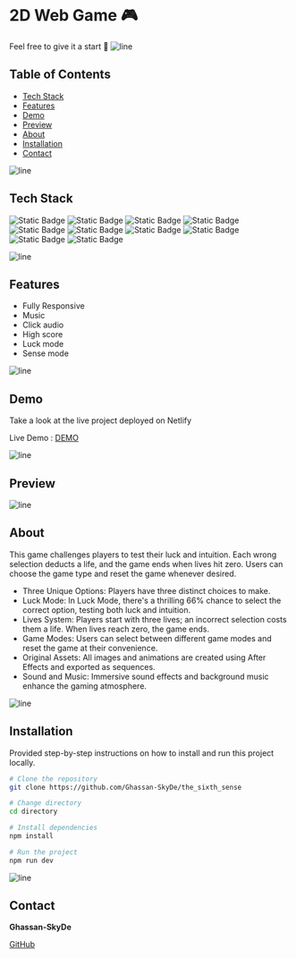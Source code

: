 # 2D Web Game 🎮

Feel free to give it a start 🌟
![line]

## Table of Contents

- [Tech Stack](#tech-stack)
- [Features](#features)
- [Demo](#demo)
- [Preview](#preview)
- [About](#about)
- [Installation](#installation)
- [Contact](#contact)

![line]

## Tech Stack
![Static Badge](https://img.shields.io/badge/TypeScript-black?style=for-the-badge&logo=typescript)
![Static Badge](https://img.shields.io/badge/Next%2Fjs-black?style=for-the-badge&logo=nextdotjs)
![Static Badge](https://img.shields.io/badge/Redux-black?style=for-the-badge&logo=redux)
![Static Badge](https://img.shields.io/badge/scss-black?style=for-the-badge&logo=sass)
![Static Badge](https://img.shields.io/badge/Tailwind-black?style=for-the-badge&logo=tailwindcss)
![Static Badge](https://img.shields.io/badge/canvas-black?style=for-the-badge&logo=canvas)
![Static Badge](https://img.shields.io/badge/Html5-black?style=for-the-badge&logo=html5)
![Static Badge](https://img.shields.io/badge/100%2Fframe%2Fpng-black?style=for-the-badge)
![Static Badge](https://img.shields.io/badge/request%2FAnimation%2FFrame-black?style=for-the-badge)
![Static Badge](https://img.shields.io/badge/Netlify-black?style=for-the-badge&logo=netlify)


![line]

## Features
- Fully Responsive
- Music
- Click audio
- High score
- Luck mode
- Sense mode
  
![line]

## Demo

Take a look at the live project deployed on Netlify

Live Demo : [DEMO](https://2d-free-game-skyde.netlify.app/)

![line]

## Preview

![line]

## About

This game challenges players to test their luck and intuition. Each wrong selection deducts a life, and the game ends when lives hit zero. Users can choose the game type and reset the game whenever desired.

- Three Unique Options: Players have three distinct choices to make.
- Luck Mode: In Luck Mode, there's a thrilling 66% chance to select the correct option, testing both luck and intuition.
- Lives System: Players start with three lives; an incorrect selection costs them a life. When lives reach zero, the game ends.
- Game Modes: Users can select between different game modes and reset the game at their convenience.
- Original Assets: All images and animations are created using After Effects and exported as sequences.
- Sound and Music: Immersive sound effects and background music enhance the gaming atmosphere.

![line]

## Installation

Provided step-by-step instructions on how to install and run this project locally.

```bash
# Clone the repository
git clone https://github.com/Ghassan-SkyDe/the_sixth_sense

# Change directory
cd directory

# Install dependencies
npm install

# Run the project
npm run dev
```
![line]

[line]: https://user-images.githubusercontent.com/75939390/137615281-3a875960-92cc-407f-97fe-fd2319bdb252.png
## Contact

**Ghassan-SkyDe**

[GitHub](https://github.com/Ghassan-SkyDe)

